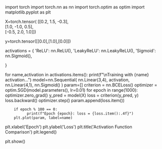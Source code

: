 import torch
import torch.nn as nn
import torch.optim as optim
import matplotlib.pyplot as plt




X=torch.tensor( [[0.2, 1.5, -0.3],  
    [1.0, -1.0, 0.5],   
    [-0.5, 2.0, 1.0]])

y=torch.tensor([[0.0],[1.0],[0.0]])

activations = {
    'ReLU': nn.ReLU(),
    'LeakyReLU': nn.LeakyReLU(),
    'Sigmoid': nn.Sigmoid(),
    
}

for name,activation in activations.items():
    print(f"\nTraining with {name} activation...")
    model=nn.Sequential(
    nn.Linear(3,4),
    activation,
    nn.Linear(4,1),
    nn.Sigmoid()
    )
    param=[]
    criterion = nn.BCELoss()
    optimizer = optim.SGD(model.parameters(), lr=0.01)
    for epoch in range(1000):
        optimizer.zero_grad()
        y_pred = model(X)
        loss = criterion(y_pred, y)
        loss.backward()
        optimizer.step()
        param.append(loss.item())

        if epoch % 100 == 0:
              print(f"Epoch {epoch}: loss = {loss.item():.4f}")
        plt.plot(param, label=name)

plt.xlabel('Epoch')
plt.ylabel('Loss')
plt.title('Activation Function Comparison')
plt.legend()

plt.show()



